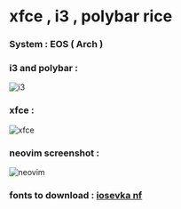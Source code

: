# xfce , i3 , polybar rice

### System : EOS ( Arch )


### i3 and polybar :

![i3](https://raw.githubusercontent.com/iamabhas/dotfiles/main/screenshots/i3polybar.png)

### xfce :

![xfce](https://raw.githubusercontent.com/iamabhas/dotfiles/main/screenshots/screenshot1.png)

### neovim screenshot :

![neovim](https://raw.githubusercontent.com/iamabhas/dotfiles/main/screenshots/screenshot2.png)

### fonts to download : [iosevka nf](https://www.nerdfonts.com/font-downloads)

